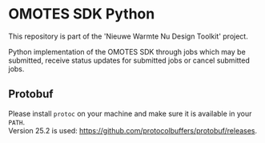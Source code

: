 # OMOTES SDK Python

This repository is part of the 'Nieuwe Warmte Nu Design Toolkit' project. 

Python implementation of the OMOTES SDK through jobs which may be submitted, receive status updates for submitted jobs or cancel submitted jobs.

## Protobuf
Please install `protoc` on your machine and make sure it is available in your `PATH`.  
Version 25.2 is used: https://github.com/protocolbuffers/protobuf/releases.

